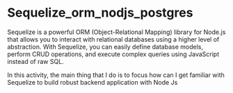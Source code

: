 # Sequelize_orm_nodjs_postgres

Sequelize is a powerful ORM (Object-Relational Mapping) library for Node.js that allows you to interact with relational databases using a higher level of abstraction. With Sequelize, you can easily define database models, perform CRUD operations, and execute complex queries using JavaScript instead of raw SQL.

In this activity, the main thing that I do is to focus how can I get familiar with Sequelize to build robust backend application with Node Js
